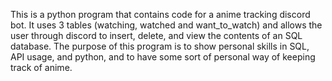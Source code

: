 This is a python program that contains code for a anime tracking discord bot. 
It uses 3 tables (watching, watched and want_to_watch) and allows the user through discord to insert, delete, and view the contents of an SQL database.
The purpose of this program is to show personal skills in SQL, API usage, and python, and to have some sort of personal way of keeping track of anime.
